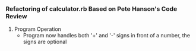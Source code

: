 ### Refactoring of calculator.rb Based on Pete Hanson's Code Review

1.  Program Operation
    *  Program now handles both '+' and '-' signs in front of a number, the signs are optional